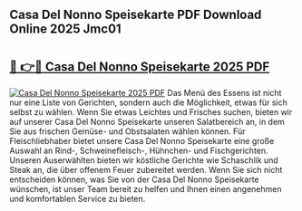 ## Casa Del Nonno Speisekarte PDF Download Online 2025 Jmc01

# <h2><a href="http://gc5sygu.nevu.top/?p=Casa+Del+Nonno+Speisekarte">🔗 👉🔴 Casa Del Nonno Speisekarte 2025 PDF</a></h2>

[![Casa Del Nonno Speisekarte 2025 PDF](https://i.imgur.com/dBaPXMq.png)](http://gc5sygu.nevu.top/?p=Casa+Del+Nonno+Speisekarte)
Das Menü des Essens ist nicht nur eine Liste von Gerichten, sondern auch die Möglichkeit, etwas für sich selbst zu wählen. Wenn Sie etwas Leichtes und Frisches suchen, bieten wir auf unserer Casa Del Nonno Speisekarte unseren Salatbereich an, in dem Sie aus frischen Gemüse- und Obstsalaten wählen können. Für Fleischliebhaber bietet unsere Casa Del Nonno Speisekarte eine große Auswahl an Rind-, Schweinefleisch-, Hühnchen- und Fischgerichten. Unseren Auserwählten bieten wir köstliche Gerichte wie Schaschlik und Steak an, die über offenem Feuer zubereitet werden. Wenn Sie sich nicht entscheiden können, was Sie von der Casa Del Nonno Speisekarte wünschen, ist unser Team bereit zu helfen und Ihnen einen angenehmen und komfortablen Service zu bieten.
